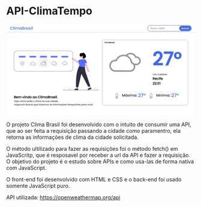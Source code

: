 # API-ClimaTempo

![](https://github.com/Diiserra/API-ClimaCidades/blob/main/img/exemple.jpeg)

O projeto Clima Brasil foi desenvolvido com o intuito de consumir uma API, que ao ser feita a requisição passando a cidade como paramentro, ela retorna as informações de clima da cidade solicitada.

O método ultilizado para fazer as requisições foi o método fetch() em JavaScritp, que é resposavel por receber a url da API e fazer a requisição. O objetivo do projeto é o estudo sobre APIs e como usa-las de forma nativa com JavaScript.

O front-end foi desenvolvido com HTML e CSS e o back-end foi usado somente JavaScript puro.

API utilizada: https://openweathermap.org/api
